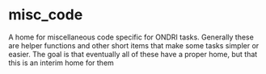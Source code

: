 # misc_code

A home for miscellaneous code specific for ONDRI tasks. Generally these are helper functions and other short items that make some tasks simpler or easier. The goal is that eventually all of these have a proper home, but that this is an interim home for them
